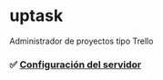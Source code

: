# uptask
Administrador de proyectos tipo Trello
### ✅ [Configuración del servidor](https://github.com/GaboRReyes/uptask/commit/244c3b8bae6ca64a77db553119ed21daa549e868)

